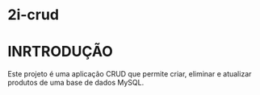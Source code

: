 # 2i-crud

# INRTRODUÇÃO
Este projeto é uma aplicação CRUD que permite criar, eliminar e atualizar produtos de uma base de dados MySQL.                                                  
